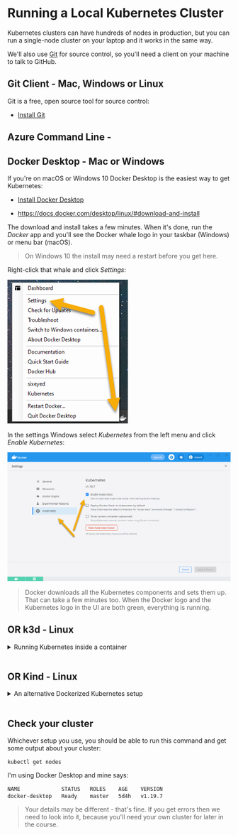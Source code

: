 # Running a Local Kubernetes Cluster

Kubernetes clusters can have hundreds of nodes in production, but you can run a single-node cluster on your laptop and it works in the same way.

We'll also use [Git](https://git-scm.com) for source control, so you'll need a client on your machine to talk to GitHub.

## Git Client - Mac, Windows or Linux

Git is a free, open source tool for source control:

- [Install Git](https://git-scm.com/downloads)


## Azure Command Line - 

## Docker Desktop - Mac or Windows

If you're on macOS or Windows 10 Docker Desktop is the easiest way to get Kubernetes:

- [Install Docker Desktop](https://www.docker.com/products/docker-desktop)

- https://docs.docker.com/desktop/linux/#download-and-install

The download and install takes a few minutes. When it's done, run the _Docker_ app and you'll see the Docker whale logo in your taskbar (Windows) or menu bar (macOS).

> On Windows 10 the install may need a restart before you get here.

Right-click that whale and click _Settings_:

![](/img/docker-desktop-settings.png)

In the settings Windows select _Kubernetes_ from the left menu and click _Enable Kubernetes_: 

![](/img/docker-desktop-kubernetes.png)

> Docker downloads all the Kubernetes components and sets them up. That can take a few minutes too. When the Docker logo and the Kubernetes logo in the UI are both green, everything is running.

## **OR** k3d - Linux

<details>
  <summary>Running Kubernetes inside a container</summary>

On Linux [k3d](https://k3d.io) is a lightweight Kubernetes distribution with a good feature set. It runs a whole Kubernetes cluster inside a Docker container :)

> You can use k3d on macOS and Windows too - but Docker Desktop is easier.

You need to install Docker, then k3d and then create a cluster:

```
curl -fsSL https://get.docker.com | sh

curl -s https://raw.githubusercontent.com/rancher/k3d/main/install.sh | bash

k3d cluster create k8s -p "30000-30040:30000-30040@server:0"
```

> This syntax uses the latest k3d command (v5); previous releases used a different syntax so you'll need to upgrade to v5.

</details><br />

## **OR** Kind - Linux

<details>
  <summary>An alternative Dockerized Kubernetes setup</summary>

If you're already using [Kind](kind.sigs.k8s.io/), use this setup which is tweaked for the labs:

```
kind create cluster --name k8s --config setup/kind.yaml
```

> If you're not already using Kind use k3d instead

</details><br />

## Check your cluster

Whichever setup you use, you should be able to run this command and get some output about your cluster:

```
kubectl get nodes
```

I'm using Docker Desktop and mine says:

```
NAME             STATUS   ROLES    AGE    VERSION
docker-desktop   Ready    master   5d4h   v1.19.7
```

> Your details may be different - that's fine. If you get errors then we need to look into it, because you'll need your own cluster for later in the course.